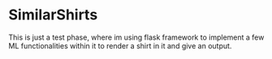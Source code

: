 # SimilarShirts
This is just a test phase, where im using flask framework to implement a few ML functionalities within it to render a shirt in it and give an output. 
